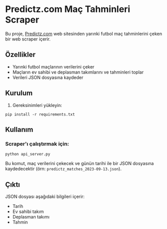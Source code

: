 # Predictz.com Maç Tahminleri Scraper

Bu proje, [Predictz.com](https://www.predictz.com/predictions/tomorrow/) web sitesinden yarınki futbol maç tahminlerini çeken bir web scraper içerir.

## Özellikler

- Yarınki futbol maçlarının verilerini çeker
- Maçların ev sahibi ve deplasman takımlarını ve tahminleri toplar
- Verileri JSON dosyasına kaydeder

## Kurulum

1. Gereksinimleri yükleyin:
```
pip install -r requirements.txt
```

## Kullanım

### Scraper'ı çalıştırmak için:
```
python api_server.py
```

Bu komut, maç verilerini çekecek ve günün tarihi ile bir JSON dosyasına kaydedecektir (örn: `predictz_matches_2023-09-13.json`).

## Çıktı

JSON dosyası aşağıdaki bilgileri içerir:

- Tarih
- Ev sahibi takım
- Deplasman takımı
- Tahmin 